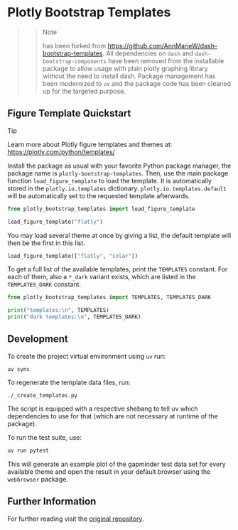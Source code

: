 # Plotly Bootstrap Templates

>>> [!NOTE]
>>> has been forked from <https://github.com/AnnMarieW/dash-bootstrap-templates>. All dependencies on `dash` and `dash-bootstrap-components` have been removed from the installable package to allow usage with plain plotly graphing library without the need to install dash. Package management has been modernized to `uv` and the package code has been cleaned up for the targeted purpose.

## Figure Template Quickstart

> [!TIP]
> Learn more about Plotly figure templates and themes at: <https://plotly.com/python/templates/>

Install the package as usual with your favorite Python package manager, the package name is `plotly-bootstrap-templates`.
Then, use the main package function `load_figure_template` to load the template.
It is automatically stored in the `plotly.io.templates` dictionary.
`plotly.io.templates.default` will be automatically set to the requested template afterwards.

```python
from plotly_bootstrap_templates import load_figure_template

load_figure_template("flatly")
```

You may load several theme at once by giving a list, the default template will then be the first in this list.

```python
load_figure_template(["flatly", "solar"])
```

To get a full list of the available templates, print the `TEMPLATES` constant.
For each of them, also a `*_dark` variant exists, which are listed in the `TEMPLATES_DARK` constant.

```python
from plotly_bootstrap_templates import TEMPLATES, TEMPLATES_DARK

print("templates:\n", TEMPLATES)
print("dark templates:\n", TEMPLATES_DARK)
```

## Development

To create the project virtual environment using `uv` run:

```shell
uv sync
```

To regenerate the template data files, run:

```shell
./_create_templates.py
```

The script is equipped with a respective shebang to tell uv which dependencies to use for that (which are not necessary at runtime of the package).

To run the test suite, use:

```python
uv run pytest
```

This will generate an example plot of the gapminder test data set for every available theme and open the result in your default browser using the `webbrowser` package.

## Further Information

For further reading visit the [original repository](https://github.com/AnnMarieW/dash-bootstrap-templates).
